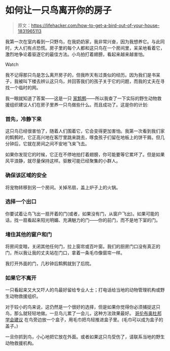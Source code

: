 # 如何让一只鸟离开你的房子

> 原文：<https://lifehacker.com/how-to-get-a-bird-out-of-your-house-1831965113>

我第一次在室内看到一只野鸟，在我奶奶家，我非常兴奋，因为我想养它。与此同时，大人们有点恐慌。房子里的每个人都和这只鸟在一个房间里，呆呆地看着它，激烈地争论着驱逐它的最佳方法。小鸟拍打着翅膀，看起来越来越害怕。

Watch

我不记得那只鸟是怎么离开房子的，但我昨天有过类似的经历。因为我们是书呆子，我被叫下楼去辨认这只鸟，并回答我们的孩子关于它的问题，而我的丈夫在寻找一个临时的网。

我一眼就知道了答案——这是一只 [家鹪鹩](https://www.allaboutbirds.org/guide/House_Wren/id)——所以我查了一下实际的野生动物救援组织建议人们在房子里养一只鸟做些什么。而且成功了。这是你的计划:

### 首先，冷静下来

这只鸟已经很害怕了，随着人们围着它，它会变得更加害怕。我第一次看到我们家的鹪鹩时，它正高兴地在客厅里跳来跳去，啄食孩子们留在地板上的饼干屑。但几分钟后，它就在房间之间不安地飞来飞去。

如果你发现它的时候，它正在不停地拍打着翅膀，你可能要等它累坏了。但是如果风平浪静，就尽量保持这样。驱散可能已经聚集的小群人。

### 确保该区域的安全

将宠物转移到另一个房间。关掉吊扇，盖上炉子上的火锅。

### 选择一个出口

你要试着让鸟飞出一扇开着的门(或者，如果没有门，从窗户飞出)。如果可能的话，找一扇看起来阳光明媚、充满魅力的门——你的前门，而不是地下室的门。

### 堵住其他的窗户和门

将房间变暗，关闭其他任何门，拉上窗帘或百叶窗。我们的厨房门口没有真正的门，所以我让我的丈夫站在门口，拿着一条毛巾像窗帘一样。

我打开外面的门，几秒钟后鹪鹩就到了后院。

### 如果它不离开

一只看起来又大又吓人的鸟最好留给专业人士；打电话给当地的动物管理机构或野生动物救援组织。

对于较小的鸟来说，这仍然是一个很好的选择，但是如果你觉得你必须捕捉这只鸟，那么就轻轻地做。一旦鸟儿累了一会儿，这种方法效果最好。 [哥伦布奥杜邦学会建议](https://columbusaudubon.org/resources/learning-aids/rescue-trapped-bird/) 在鸟旁边放一个盒子，用毛巾把鸟轻推进盒子里。(毛巾可以成为盒子的盖子。)

一旦你抓到鸟，小心地把它放在外面。或者如果这只鸟受伤了，请联系当地的野生动物救援机构。